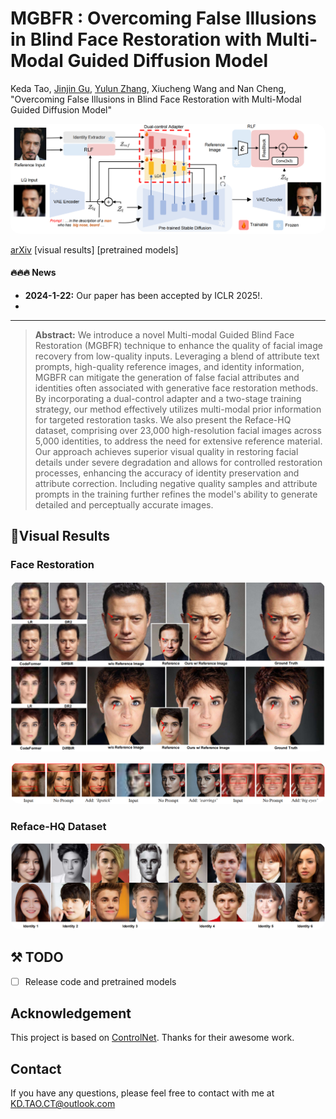 
# MGBFR : **Overcoming False Illusions in Blind Face Restoration with Multi-Modal Guided Diffusion Model**

Keda Tao, [Jinjin Gu](https://www.jasongt.com/), [Yulun Zhang](http://yulunzhang.com/),  Xiucheng Wang and Nan Cheng, "Overcoming False Illusions in Blind Face Restoration with Multi-Modal Guided Diffusion Model"

<p align="center">    <img src="fig/M.png" style="border-radius: 15px"></p>

[arXiv](https://arxiv.org/abs/2410.04161) [visual results] [pretrained models]

#### 🔥🔥🔥 News

- **2024-1-22:** Our paper has been accepted by ICLR 2025!.
- 
---

> **Abstract:** We introduce a novel Multi-modal Guided Blind Face Restoration (MGBFR) technique to enhance the quality of facial image recovery from low-quality inputs. Leveraging a blend of attribute text prompts, high-quality reference images, and identity information, MGBFR can mitigate the generation of false facial attributes and identities often associated with generative face restoration methods. By incorporating a dual-control adapter and a two-stage training strategy, our method effectively utilizes multi-modal prior information for targeted restoration tasks. We also present the Reface-HQ dataset, comprising over 23,000 high-resolution facial images across 5,000 identities, to address the need for extensive reference material. Our approach achieves superior visual quality in restoring facial details under severe degradation and allows for controlled restoration processes, enhancing the accuracy of identity preservation and attribute correction. Including negative quality samples and attribute prompts in the training further refines the model's ability to generate detailed and perceptually accurate images. 

## :eyes:Visual Results
### Face Restoration

<p align="center">    <img src="fig/R1.png" style="border-radius: 15px"></p>

<p align="center">    <img src="fig/R2.png" style="border-radius: 15px"></p>

### Reface-HQ Dataset

<p align="center">    <img src="fig/D.png" style="border-radius: 15px"></p>

## ⚒️ TODO

* [ ] Release code and pretrained models

## Acknowledgement

This project is based on [ControlNet](https://github.com/lllyasviel/ControlNet). Thanks for their awesome work.

## Contact

If you have any questions, please feel free to contact with me at KD.TAO.CT@outlook.com

